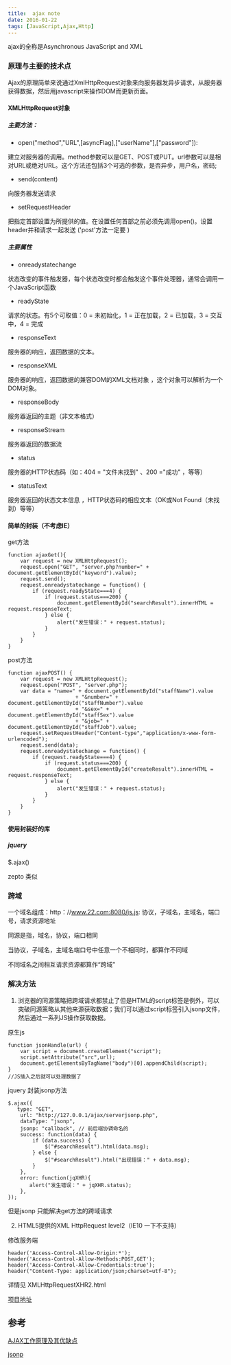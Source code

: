 ```yaml
---
title:  ajax note
date: 2016-01-22
tags: [JavaScript,Ajax,Http]
---
```


ajax的全称是Asynchronous JavaScript and XML

### 原理与主要的技术点

Ajax的原理简单来说通过XmlHttpRequest对象来向服务器发异步请求，从服务器获得数据，然后用javascript来操作DOM而更新页面。

<!--more-->

#### XMLHttpRequest对象

##### 主要方法：

+ open("method","URL",[asyncFlag],["userName"],["password"]):

建立对服务器的调用。method参数可以是GET、POST或PUT。url参数可以是相对URL或绝对URL。这个方法还包括3个可选的参数，是否异步，用户名，密码;

+ send(content)

向服务器发送请求

+ setRequestHeader

把指定首部设置为所提供的值。在设置任何首部之前必须先调用open()。设置header并和请求一起发送 ('post'方法一定要 )

##### 主要属性

+ onreadystatechange

状态改变的事件触发器，每个状态改变时都会触发这个事件处理器，通常会调用一个JavaScript函数

+ readyState

请求的状态。有5个可取值：0 = 未初始化，1 = 正在加载，2 = 已加载，3 = 交互中，4 = 完成

+ responseText

服务器的响应，返回数据的文本。

+ responseXML

服务器的响应，返回数据的兼容DOM的XML文档对象 ，这个对象可以解析为一个DOM对象。

+ responseBody

服务器返回的主题（非文本格式）

+ responseStream

服务器返回的数据流

+ status

服务器的HTTP状态码（如：404 = "文件末找到" 、200 ="成功" ，等等）

+ statusText

服务器返回的状态文本信息 ，HTTP状态码的相应文本（OK或Not Found（未找到）等等）

#### 简单的封装（不考虑IE）

get方法

```
function ajaxGet(){
	var request = new XMLHttpRequest();
	request.open("GET", "server.php?number=" + document.getElementById("keyword").value);
	request.send();
	request.onreadystatechange = function() {
		if (request.readyState===4) {
			if (request.status===200) {
				document.getElementById("searchResult").innerHTML = request.responseText;
			} else {
				alert("发生错误：" + request.status);
			}
		}
	}
}
```

post方法

```
function ajaxPOST() {
	var request = new XMLHttpRequest();
	request.open("POST", "server.php");
	var data = "name=" + document.getElementById("staffName").value
	                  + "&number=" + document.getElementById("staffNumber").value
	                  + "&sex=" + document.getElementById("staffSex").value
	                  + "&job=" + document.getElementById("staffJob").value;
	request.setRequestHeader("Content-type","application/x-www-form-urlencoded");
	request.send(data);
	request.onreadystatechange = function() {
		if (request.readyState===4) {
			if (request.status===200) {
				document.getElementById("createResult").innerHTML = request.responseText;
			} else {
				alert("发生错误：" + request.status);
			}
		}
	}
}
```

#### 使用封装好的库

##### jquery

$.ajax()

zepto 类似

### 跨域

一个域名组成：http：//www.22.com:8080/js.js:  协议，子域名，主域名，端口号，请求资源地址

同源是指，域名，协议，端口相同

当协议，子域名，主域名端口号中任意一个不相同时，都算作不同域

不同域名之间相互请求资源都算作“跨域”

### 解决方法

1. 浏览器的同源策略把跨域请求都禁止了但是HTML的script标签是例外，可以突破同源策略从其他来源获取数据；我们可以通过script标签引入jsonp文件，然后通过一系列JS操作获取数据。

原生js

```
function jsonHandle(url) {
    var script = document.createElement("script");
    script.setAttribute("src",url);
    document.getElementsByTagName("body")[0].appendChild(script);
}
//JS插入之后就可以处理数据了
```

jquery 封装jsonp方法

```
$.ajax({
   type: "GET",
	url: "http://127.0.0.1/ajax/serverjsonp.php",
	dataType: "jsonp",
	jsonp: "callback", // 前后端协调命名的
	success: function(data) {
		if (data.success) {
			$("#searchResult").html(data.msg);
		} else {
			$("#searchResult").html("出现错误：" + data.msg);
		}
	},
	error: function(jqXHR){
	   alert("发生错误：" + jqXHR.status);
	},
});
```

但是jsonp 只能解决get方法的跨域请求

2. HTML5提供的XML HttpRequest level2（IE10 一下不支持）

修改服务端

```
header('Access-Control-Allow-Origin:*');
header('Access-Control-Allow-Methods:POST,GET');
header('Access-Control-Allow-Credentials:true');
header("Content-Type: application/json;charset=utf-8");
```
详情见 XMLHttpRequestXHR2.html

[项目地址](https://github.com/dukegod/phpBasic/tree/master/ajax)

## 参考

[AJAX工作原理及其优缺点](http://www.cnblogs.com/sanmaospace/archive/2013/06/15/3137180.html)

[jsonp](https://segmentfault.com/a/1190000002799156)



